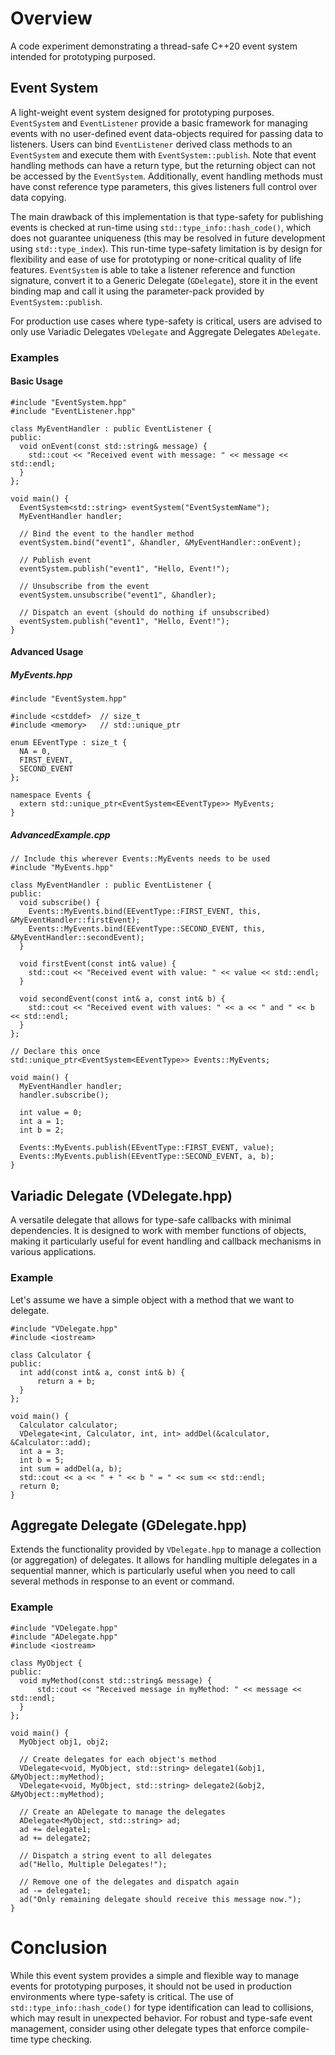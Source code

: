 # Overview
A code experiment demonstrating a thread-safe C++20 event system intended for prototyping purposed.
## Event System
A light-weight event system designed for prototyping purposes. `EventSystem` and `EventListener` provide a basic framework for managing events with no user-defined event data-objects required for passing data to listeners. Users can bind `EventListener` derived class methods to an `EventSystem` and execute them with `EventSystem::publish`. Note that event handling methods can have a return type, but the returning object can not be accessed by the `EventSystem`. Additionally, event handling methods must have const reference type parameters, this gives listeners full control over data copying.

The main drawback of this implementation is that type-safety for publishing events is checked at run-time using `std::type_info::hash_code()`, which does not guarantee uniqueness (this may be resolved in future development using `std::type_index`). This run-time type-safety limitation is by design for flexibility and ease of use for prototyping or none-critical quality of life features. `EventSystem` is able to take a listener reference and function signature, convert it to a Generic Delegate (`GDelegate`), store it in the event binding map and call it using the parameter-pack provided by `EventSystem::publish`.

For production use cases where type-safety is critical, users are advised to only use Variadic Delegates `VDelegate` and Aggregate Delegates `ADelegate`.
### Examples
#### Basic Usage
```
#include "EventSystem.hpp"
#include "EventListener.hpp"

class MyEventHandler : public EventListener {
public:
  void onEvent(const std::string& message) {
    std::cout << "Received event with message: " << message << std::endl;
  }
};

void main() {
  EventSystem<std::string> eventSystem("EventSystemName");
  MyEventHandler handler;

  // Bind the event to the handler method
  eventSystem.bind("event1", &handler, &MyEventHandler::onEvent);

  // Publish event
  eventSystem.publish("event1", "Hello, Event!");

  // Unsubscribe from the event
  eventSystem.unsubscribe("event1", &handler);

  // Dispatch an event (should do nothing if unsubscribed)
  eventSystem.publish("event1", "Hello, Event!");
}
```
#### Advanced Usage
##### MyEvents.hpp
```
#include "EventSystem.hpp"

#include <cstddef>  // size_t
#include <memory>   // std::unique_ptr

enum EEventType : size_t {
  NA = 0,
  FIRST_EVENT,
  SECOND_EVENT
};

namespace Events {
  extern std::unique_ptr<EventSystem<EEventType>> MyEvents;
}
```
##### AdvancedExample.cpp
```
// Include this wherever Events::MyEvents needs to be used
#include "MyEvents.hpp"

class MyEventHandler : public EventListener {
public:
  void subscribe() {
    Events::MyEvents.bind(EEventType::FIRST_EVENT, this, &MyEventHandler::firstEvent);
    Events::MyEvents.bind(EEventType::SECOND_EVENT, this, &MyEventHandler::secondEvent);
  }

  void firstEvent(const int& value) {
    std::cout << "Received event with value: " << value << std::endl;
  }

  void secondEvent(const int& a, const int& b) {
    std::cout << "Received event with values: " << a << " and " << b << std::endl;
  }
};

// Declare this once
std::unique_ptr<EventSystem<EEventType>> Events::MyEvents;

void main() {
  MyEventHandler handler;
  handler.subscribe();

  int value = 0;
  int a = 1;
  int b = 2;

  Events::MyEvents.publish(EEventType::FIRST_EVENT, value);
  Events::MyEvents.publish(EEventType::SECOND_EVENT, a, b);
}
```
## Variadic Delegate (VDelegate.hpp)
A versatile delegate that allows for type-safe callbacks with minimal dependencies. It is designed to work with member functions of objects, making it particularly useful for event handling and callback mechanisms in various applications.
### Example
Let's assume we have a simple object with a method that we want to delegate.
```
#include "VDelegate.hpp"
#include <iostream>

class Calculator {
public:
  int add(const int& a, const int& b) {
      return a + b;
  }
};

void main() {
  Calculator calculator;
  VDelegate<int, Calculator, int, int> addDel(&calculator, &Calculator::add);
  int a = 3;
  int b = 5;
  int sum = addDel(a, b);
  std::cout << a << " + " << b " = " << sum << std::endl; 
  return 0;
}
```
## Aggregate Delegate (GDelegate.hpp)
Extends the functionality provided by `VDelegate.hpp` to manage a collection (or aggregation) of delegates. It allows for handling multiple delegates in a sequential manner, which is particularly useful when you need to call several methods in response to an event or command.
### Example
```
#include "VDelegate.hpp"
#include "ADelegate.hpp"
#include <iostream>

class MyObject {
public:
  void myMethod(const std::string& message) {
      std::cout << "Received message in myMethod: " << message << std::endl;
  }
};

void main() {
  MyObject obj1, obj2;

  // Create delegates for each object's method
  VDelegate<void, MyObject, std::string> delegate1(&obj1, &MyObject::myMethod);
  VDelegate<void, MyObject, std::string> delegate2(&obj2, &MyObject::myMethod);

  // Create an ADelegate to manage the delegates
  ADelegate<MyObject, std::string> ad;
  ad += delegate1;
  ad += delegate2;

  // Dispatch a string event to all delegates
  ad("Hello, Multiple Delegates!");

  // Remove one of the delegates and dispatch again
  ad -= delegate1;
  ad("Only remaining delegate should receive this message now.");
}
```
# Conclusion
While this event system provides a simple and flexible way to manage events for prototyping purposes, it should not be used in production environments where type-safety is critical. The use of `std::type_info::hash_code()` for type identification can lead to collisions, which may result in unexpected behavior. For robust and type-safe event management, consider using other delegate types that enforce compile-time type checking.
